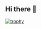 ## Hi there 👋

[![trophy](https://github-profile-trophy.vercel.app/?username=Anirudh-Nayak-CS)](https://github.com/ryo-ma/github-profile-trophy)
